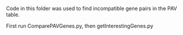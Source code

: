 Code in this folder was used to find incompatible gene pairs in the PAV table.

First run ComparePAVGenes.py, then getInterestingGenes.py
